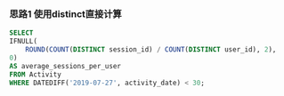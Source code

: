 ### 思路1 使用distinct直接计算

```sql
SELECT
IFNULL(
    ROUND(COUNT(DISTINCT session_id) / COUNT(DISTINCT user_id), 2), 
0)
AS average_sessions_per_user
FROM Activity
WHERE DATEDIFF('2019-07-27', activity_date) < 30;
```
